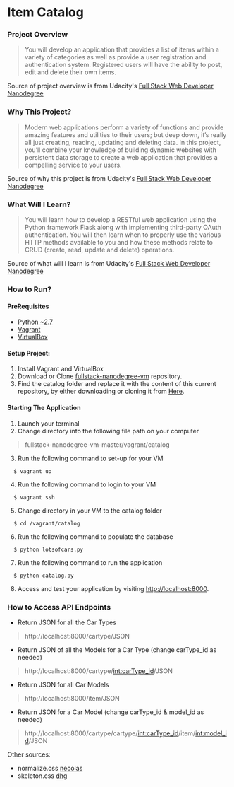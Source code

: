 # Item Catalog

### Project Overview
> You will develop an application that provides a list of items within a variety of categories as well as provide a user registration and authentication system. Registered users will have the ability to post, edit and delete their own items.

Source of project overview is from Udacity's [Full Stack Web Developer Nanodegree](https://www.udacity.com/course/full-stack-web-developer-nanodegree--nd004)

### Why This Project?
> Modern web applications perform a variety of functions and provide amazing features and utilities to their users; but deep down, it’s really all just creating, reading, updating and deleting data. In this project, you’ll combine your knowledge of building dynamic websites with persistent data storage to create a web application that provides a compelling service to your users.

Source of why this project is from Udacity's [Full Stack Web Developer Nanodegree](https://www.udacity.com/course/full-stack-web-developer-nanodegree--nd004)

### What Will I Learn?
> You will learn how to develop a RESTful web application using the Python framework Flask along with implementing third-party OAuth authentication. You will then learn when to properly use the various HTTP methods available to you and how these methods relate to CRUD (create, read, update and delete) operations.

Source of what will I learn is from Udacity's [Full Stack Web Developer Nanodegree](https://www.udacity.com/course/full-stack-web-developer-nanodegree--nd004)

### How to Run?

#### PreRequisites
  * [Python ~2.7](https://www.python.org/)
  * [Vagrant](https://www.vagrantup.com/)
  * [VirtualBox](https://www.virtualbox.org/)

#### Setup Project:
1. Install Vagrant and VirtualBox
2. Download or Clone [fullstack-nanodegree-vm](https://github.com/udacity/fullstack-nanodegree-vm) repository.
3. Find the catalog folder and replace it with the content of this current repository, by either downloading or cloning it from
[Here](https://github.com/dgethner/Item-Catalog).


#### Starting The Application
  1. Launch your terminal
  2. Change directory into the following file path on your computer
  > fullstack-nanodegree-vm-master/vagrant/catalog

  3. Run the following command to set-up for your VM
  ```
    $ vagrant up
  ```
  4. Run the following command to login to your VM
  ```
    $ vagrant ssh
  ```
  5. Change directory in your VM to the catalog folder
  ```
    $ cd /vagrant/catalog
  ```
  6. Run the following command to populate the database
  ```
    $ python lotsofcars.py
  ```
  7. Run the following command to run the application
  ```
    $ python catalog.py
  ```
  8. Access and test your application by visiting [http://localhost:8000](http://localhost:8000).

### How to Access API Endpoints

* Return JSON for all the Car Types
> http://localhost:8000/cartype/JSON
* Return JSON of all the Models for a Car Type (change carType_id as needed)
> http://localhost:8000/cartype/<int:carType_id>/JSON
* Return JSON for all Car Models
> http://localhost:8000/item/JSON
* Return JSON for a Car Model (change carType_id & model_id as needed)
> http://localhost:8000/cartype/cartype/<int:carType_id>/item/<int:model_id>/JSON

Other sources:
* normalize.css [necolas](https://github.com/necolas/normalize.css)
* skeleton.css [dhg](https://github.com/dhg/Skeleton)
